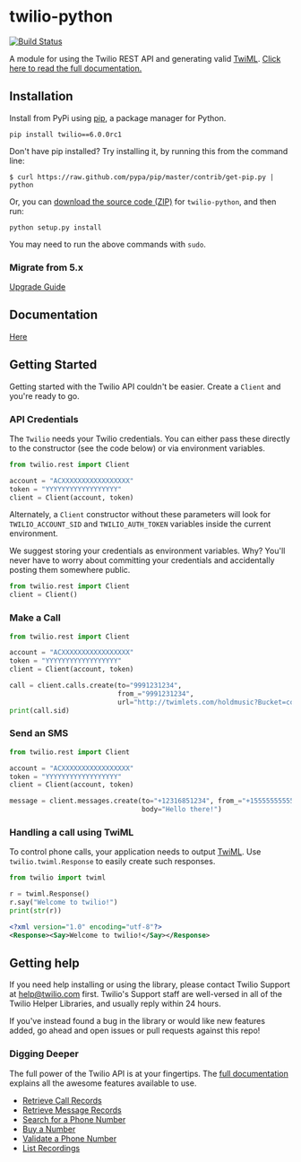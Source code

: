 # twilio-python

[![Build Status](https://secure.travis-ci.org/twilio/twilio-python.png?branch=master)](http://travis-ci.org/twilio/twilio-python)

A module for using the Twilio REST API and generating valid
[TwiML](http://www.twilio.com/docs/api/twiml/ "TwiML -
Twilio Markup Language"). [Click here to read the full
documentation.](http://readthedocs.org/docs/twilio-python/en/latest/ "Twilio
Python library documentation")

## Installation

Install from PyPi using [pip](http://www.pip-installer.org/en/latest/), a
package manager for Python.

    pip install twilio==6.0.0rc1

Don't have pip installed? Try installing it, by running this from the command
line:

    $ curl https://raw.github.com/pypa/pip/master/contrib/get-pip.py | python

Or, you can [download the source code
(ZIP)](https://github.com/twilio/twilio-python/zipball/master "twilio-python
source code") for `twilio-python`, and then run:

    python setup.py install

You may need to run the above commands with `sudo`.

### Migrate from 5.x
[Upgrade Guide][upgrade]

## Documentation
[Here][documentation]

## Getting Started

Getting started with the Twilio API couldn't be easier. Create a
`Client` and you're ready to go.

### API Credentials

The `Twilio` needs your Twilio credentials. You can either pass these
directly to the constructor (see the code below) or via environment variables.

```python
from twilio.rest import Client

account = "ACXXXXXXXXXXXXXXXXX"
token = "YYYYYYYYYYYYYYYYYY"
client = Client(account, token)
```

Alternately, a `Client` constructor without these parameters will
look for `TWILIO_ACCOUNT_SID` and `TWILIO_AUTH_TOKEN` variables inside the
current environment.

We suggest storing your credentials as environment variables. Why? You'll never
have to worry about committing your credentials and accidentally posting them
somewhere public.


```python
from twilio.rest import Client
client = Client()
```

### Make a Call

```python
from twilio.rest import Client

account = "ACXXXXXXXXXXXXXXXXX"
token = "YYYYYYYYYYYYYYYYYY"
client = Client(account, token)

call = client.calls.create(to="9991231234",
                           from_="9991231234",
                           url="http://twimlets.com/holdmusic?Bucket=com.twilio.music.ambient")
print(call.sid)
```

### Send an SMS

```python
from twilio.rest import Client

account = "ACXXXXXXXXXXXXXXXXX"
token = "YYYYYYYYYYYYYYYYYY"
client = Client(account, token)

message = client.messages.create(to="+12316851234", from_="+15555555555",
                                 body="Hello there!")
```

### Handling a call using TwiML

To control phone calls, your application needs to output
[TwiML](http://www.twilio.com/docs/api/twiml/ "TwiML - Twilio Markup
Language"). Use `twilio.twiml.Response` to easily create such responses.

```python
from twilio import twiml

r = twiml.Response()
r.say("Welcome to twilio!")
print(str(r))
```

```xml
<?xml version="1.0" encoding="utf-8"?>
<Response><Say>Welcome to twilio!</Say></Response>
```

## Getting help

If you need help installing or using the library, please contact Twilio Support at help@twilio.com first. Twilio's Support staff are well-versed in all of the Twilio Helper Libraries, and usually reply within 24 hours.

If you've instead found a bug in the library or would like new features added, go ahead and open issues or pull requests against this repo!

### Digging Deeper

The full power of the Twilio API is at your fingertips. The [full
documentation](http://readthedocs.org/docs/twilio-python/en/latest/ "Twilio
Python library documentation") explains all the awesome features available to
use.

* [Retrieve Call Records][calls]
* [Retrieve Message Records][messages]
* [Search for a Phone Number][number]
* [Buy a Number][number]
* [Validate a Phone Number][validate]
* [List Recordings][recordings]

[number]: http://twilio-python.readthedocs.org/en/latest/usage/phone-numbers.html#searching-and-buying-a-number
[validate]: http://twilio-python.readthedocs.org/en/latest/usage/caller-ids.html
[recordings]: http://twilio-python.readthedocs.org/en/latest/usage/recordings.html#listing-your-recordings
[messages]: http://twilio-python.readthedocs.org/en/latest/usage/messages.html#retrieving-sent-messages
[calls]: http://twilio-python.readthedocs.org/en/latest/usage/phone-calls.html#retrieve-a-call-record
[issues]: https://github.com/twilio/twilio-python/issues
[documentation]: http://twilio-python.readthedocs.org
[upgrade]: https://github.com/twilio/twilio-python/wiki/Python-Version-6.x-Upgrade-Guide
